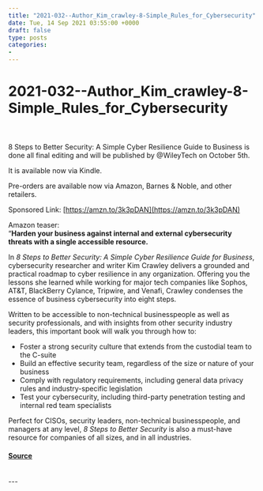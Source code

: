 ```yaml
---
title: "2021-032--Author_Kim_crawley-8-Simple_Rules_for_Cybersecurity"
date: Tue, 14 Sep 2021 03:55:00 +0000
draft: false
type: posts
categories: 
- 
---
```

# 2021-032--Author_Kim_crawley-8-Simple_Rules_for_Cybersecurity

<br/>

<br/>
8 Steps to Better Security: A Simple Cyber Resilience Guide to Business is done all final editing and will be published by @WileyTech on October 5th. 

It is available now via Kindle. 

Pre-orders are available now via Amazon, Barnes & Noble, and other retailers.

Sponsored Link: [https://amzn.to/3k3pDAN](https://amzn.to/3k3pDAN)

Amazon teaser:  
“**Harden your business against internal and external cybersecurity threats with a single accessible resource.** 

In _8 Steps to Better Security: A Simple Cyber Resilience Guide for Business_, cybersecurity researcher and writer Kim Crawley delivers a grounded and practical roadmap to cyber resilience in any organization. Offering you the lessons she learned while working for major tech companies like Sophos, AT&T, BlackBerry Cylance, Tripwire, and Venafi, Crawley condenses the essence of business cybersecurity into eight steps.  

Written to be accessible to non-technical businesspeople as well as security professionals, and with insights from other security industry leaders, this important book will walk you through how to: 

-   Foster a strong security culture that extends from the custodial team to the C-suite 
-   Build an effective security team, regardless of the size or nature of your business 
-   Comply with regulatory requirements, including general data privacy rules and industry-specific legislation 
-   Test your cybersecurity, including third-party penetration testing and internal red team specialists 

Perfect for CISOs, security leaders, non-technical businesspeople, and managers at any level, _8 Steps to Better Security_ is also a must-have resource for companies of all sizes, and in all industries.

#### [Source](http://brakeingsecurity.com/2021-032-author_kim_crawley-8-simple_rules_for_cybersecurity)

<br/>
---
